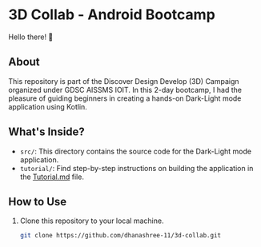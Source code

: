 # 3D Collab - Android Bootcamp

Hello there! 👋 
## About

This repository is part of the Discover Design Develop (3D) Campaign organized under GDSC AISSMS IOIT. In this 2-day bootcamp, I had the pleasure of guiding beginners in creating a hands-on Dark-Light mode application using Kotlin.

## What's Inside?

- `src/`: This directory contains the source code for the Dark-Light mode application.
- `tutorial/`: Find step-by-step instructions on building the application in the [Tutorial.md](tutorial/Tutorial.md) file.

## How to Use

1. Clone this repository to your local machine.
   ```bash
   git clone https://github.com/dhanashree-11/3d-collab.git
